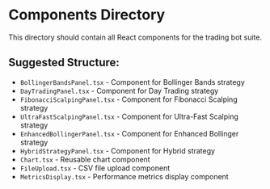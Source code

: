 # Components Directory

This directory should contain all React components for the trading bot suite.

## Suggested Structure:

- `BollingerBandsPanel.tsx` - Component for Bollinger Bands strategy
- `DayTradingPanel.tsx` - Component for Day Trading strategy
- `FibonacciScalpingPanel.tsx` - Component for Fibonacci Scalping strategy
- `UltraFastScalpingPanel.tsx` - Component for Ultra-Fast Scalping strategy
- `EnhancedBollingerPanel.tsx` - Component for Enhanced Bollinger strategy
- `HybridStrategyPanel.tsx` - Component for Hybrid strategy
- `Chart.tsx` - Reusable chart component
- `FileUpload.tsx` - CSV file upload component
- `MetricsDisplay.tsx` - Performance metrics display component